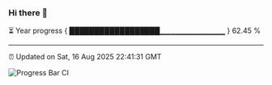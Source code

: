 ### Hi there 👋

⏳ Year progress { ██████████████████▁▁▁▁▁▁▁▁▁▁▁▁ } 62.45 %

---

⏰ Updated on Sat, 16 Aug 2025 22:41:31 GMT

![Progress Bar CI](https://github.com/IshwaranRudhara/GIT-ACTION/workflows/Progress%20Bar%20CI/badge.svg)
